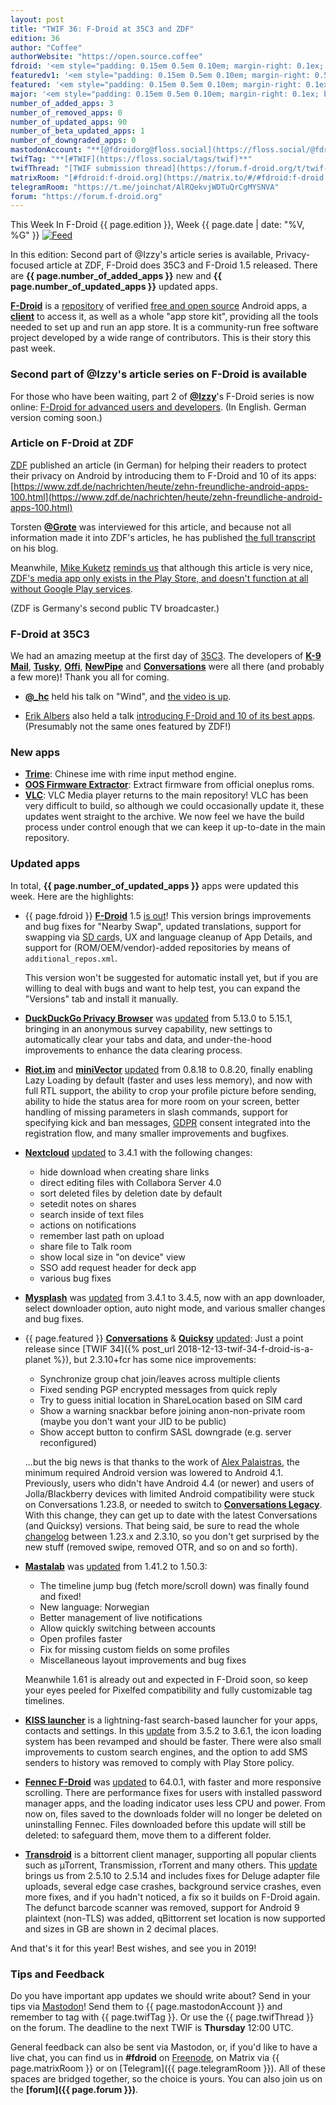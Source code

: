 ```yaml
---
layout: post
title: "TWIF 36: F-Droid at 35C3 and ZDF"
edition: 36
author: "Coffee"
authorWebsite: "https://open.source.coffee"
fdroid: '<em style="padding: 0.15em 0.5em 0.10em; margin-right: 0.1ex; border-style: solid; border-width: medium; border-radius: 1em; color: #0d47a1; font-style: normal; font-weight: bold;">F-Droid</em>'
featuredv1: '<em style="padding: 0.15em 0.5em 0.10em; margin-right: 0.5ex; box-shadow: 0.1em 0.05em 0.1em rgba(0, 0, 0, 0.3); border-radius: 1em; color: black; background: linear-gradient(orange, yellow);">Featured</em>'
featured: '<em style="padding: 0.15em 0.5em 0.10em; margin-right: 0.1ex; border-style: solid; border-width: medium; border-radius: 1em; color: orange; font-style: normal; font-weight: bold;">Featured</em>'
major: '<em style="padding: 0.15em 0.5em 0.10em; margin-right: 0.1ex; border-style: solid; border-width: medium; border-radius: 1em; color: #8ab000; font-style: normal; font-weight: bold;">Major</em>'
number_of_added_apps: 3
number_of_removed_apps: 0
number_of_updated_apps: 90
number_of_beta_updated_apps: 1
number_of_downgraded_apps: 0
mastodonAccount: "**[@fdroidorg@floss.social](https://floss.social/@fdroidorg)**"
twifTag: "**[#TWIF](https://floss.social/tags/twif)**"
twifThread: "[TWIF submission thread](https://forum.f-droid.org/t/twif-submission-thread)"
matrixRoom: "[#fdroid:f-droid.org](https://matrix.to/#/#fdroid:f-droid.org)"
telegramRoom: "https://t.me/joinchat/AlRQekvjWDTuQrCgMYSNVA"
forum: "https://forum.f-droid.org"
---
```


This Week In F-Droid {{ page.edition }}, Week {{ page.date | date: "%V, %G" }} <a href="{{ site.baseurl }}/feed.xml"><img src="{% asset Feed-icon-16x16.png %}" alt="Feed"></a>

In this edition: Second part of @Izzy's article series is available, Privacy-focused article at ZDF, F-Droid does 35C3 and F-Droid 1.5 released.
There are **{{ page.number_of_added_apps }}** new and **{{ page.number_of_updated_apps }}** updated apps.

<!--more-->

**[F-Droid](https://f-droid.org/)** is a [repository](https://f-droid.org/packages/) of verified [free and open source](https://en.wikipedia.org/wiki/Free_and_open-source_software) Android apps, a **[client](https://f-droid.org/packages/org.fdroid.fdroid/)** to access it, as well as a whole "app store kit", providing all the tools needed to set up and run an app store. It is a community-run free software project developed by a wide range of contributors. This is their story this past week.

### Second part of @Izzy's article series on F-Droid is available

For those who have been waiting, part 2 of **[@Izzy](https://forum.f-droid.org/u/izzy)**'s F-Droid series is now online: [F-Droid for advanced users and developers](https://android.izzysoft.de/articles/named/fdroid-intro-2?lang=en). (In English. German version coming soon.)

### Article on F-Droid at ZDF

[ZDF](https://www.zdf.de) published an article (in German) for helping their readers to protect their privacy on Android by introducing them to F-Droid and 10 of its apps: [https://www.zdf.de/nachrichten/heute/zehn-freundliche-android-apps-100.html](https://www.zdf.de/nachrichten/heute/zehn-freundliche-android-apps-100.html)

Torsten **[@Grote](https://blog.grobox.de)** was interviewed for this article, and because not all information made it into ZDF's articles, he has published [the full transcript](https://blog.grobox.de/2018/interview-zu-f-droid-mit-zdf-heute/) on his blog.

Meanwhile, [Mike Kuketz](https://www.kuketz-blog.de) [reminds us](https://social.tchncs.de/@kuketzblog/101289466745473597) that although this article is very nice, [ZDF's media app only exists in the Play Store, and doesn't function at all without Google Play services](https://www.kuketz-blog.de/zdfmediathek-app-nutzung-nur-mit-google-play-diensten/).

(ZDF is Germany's second public TV broadcaster.)

### F-Droid at 35C3

We had an amazing meetup at the first day of [35C3](https://events.ccc.de/congress/2018/wiki/index.php/Main_Page). The developers of **[K-9 Mail](https://f-droid.org/packages/com.fsck.k9/)**, **[Tusky](https://f-droid.org/packages/com.keylesspalace.tusky/)**, **[Offi](https://f-droid.org/packages/de.schildbach.oeffi/)**, **[NewPipe](https://f-droid.org/packages/org.schabi.newpipe/)** and **[Conversations](https://f-droid.org/packages/eu.siacs.conversations/)** were all there (and probably a few more)! Thank you all for coming.

* **[@\_hc](https://forum.f-droid.org/u/hans)** held his talk on "Wind", and [the video is up](https://media.ccc.de/v/35c3-9595-wind_off-grid_services_for_everyday_people).

* [Erik Albers](https://mastodon.social/@3rik) also held a talk [introducing F-Droid and 10 of its best apps](https://pretalx.35c3oio.freifunk.space/35c3oio/talk/UFZYAS/). (Presumably not the same ones featured by ZDF!)

### New apps

* **[Trime](https://f-droid.org/packages/com.osfans.trime/)**: Chinese ime with rime input method engine.
* **[OOS Firmware Extractor](https://f-droid.org/packages/fr.witchdoctors.c4ffein.oosfirmwareextractor/)**: Extract firmware from official oneplus roms.
* **[VLC](https://f-droid.org/packages/org.videolan.vlc/)**: VLC Media player returns to the main repository! VLC has been very difficult to build, so although we could occasionally update it, these updates went straight to the archive. We now feel we have the build process under control enough that we can keep it up-to-date in the main repository.

### Updated apps

In total, **{{ page.number_of_updated_apps }}** apps were updated this week. Here are the highlights:

* {{ page.fdroid }} **[F-Droid](https://f-droid.org/packages/org.fdroid.fdroid/)** 1.5 [is out](https://gitlab.com/fdroid/fdroidclient/raw/HEAD/CHANGELOG.md)! This version brings improvements and bug fixes for "Nearby Swap", updated translations, support for swapping via [SD card](https://en.wikipedia.org/wiki/Secure_Digital)s, UX and language cleanup of App Details, and support for (ROM/OEM/vendor)-added repositories by means of `additional_repos.xml`.

  This version won't be suggested for automatic install yet, but if you are willing to deal with bugs and want to help test, you can expand the "Versions" tab and install it manually.

* **[DuckDuckGo Privacy Browser](https://f-droid.org/packages/com.duckduckgo.mobile.android/)** was [updated](https://github.com/duckduckgo/Android/releases) from 5.13.0 to 5.15.1, bringing in an anonymous survey capability, new settings to automatically clear your tabs and data, and under-the-hood improvements to enhance the data clearing process.

* **[Riot.im](https://f-droid.org/packages/im.vector.alpha/)** and **[miniVector](https://f-droid.org/packages/com.lavadip.miniVector/)** [updated](https://github.com/vector-im/riot-android/blob/HEAD/CHANGES.rst) from 0.8.18 to 0.8.20, finally enabling Lazy Loading by default (faster and uses less memory), and now with full RTL support, the ability to crop your profile picture before sending, ability to hide the status area for more room on your screen, better handling of missing parameters in slash commands, support for specifying kick and ban messages, [GDPR](https://en.wikipedia.org/wiki/General_Data_Protection_Regulation) consent integrated into the registration flow, and many smaller improvements and bugfixes.

* **[Nextcloud](https://f-droid.org/packages/com.nextcloud.client/)** [updated](https://github.com/nextcloud/android/blob/HEAD/CHANGELOG.md) to 3.4.1 with the following changes:
  * hide download when creating share links
  * direct editing files with Collabora Server 4.0
  * sort deleted files by deletion date by default
  * setedit notes on shares
  * search inside of text files
  * actions on notifications
  * remember last path on upload
  * share file to Talk room
  * show local size in "on device" view
  * SSO add request header for deck app
  * various bug fixes

* **[Mysplash](https://f-droid.org/packages/com.wangdaye.mysplash/)** was [updated](https://github.com/WangDaYeeeeee/Mysplash/releases) from 3.4.1 to 3.4.5, now with an app downloader, select downloader option, auto night mode, and various smaller changes and bug fixes.

* {{ page.featured }} **[Conversations](https://f-droid.org/packages/eu.siacs.conversations/)** & **[Quicksy](https://f-droid.org/packages/im.quicksy.client/)** [updated](https://github.com/siacs/Conversations/blob/HEAD/CHANGELOG.md): Just a point release since [TWIF 34]({% post_url 2018-12-13-twif-34-f-droid-is-a-planet %}), but 2.3.10+fcr has some nice improvements:
  * Synchronize group chat join/leaves across multiple clients
  * Fixed sending PGP encrypted messages from quick reply
  * Try to guess initial location in ShareLocation based on SIM card
  * Show a warning snackbar before joining anon-non-private room (maybe you don't want your JID to be public)
  * Show accept button to confirm SASL downgrade (e.g. server reconfigured)

  ...but the big news is that thanks to the work of [Alex Palaistras](https://github.com/deuill), the minimum required Android version was lowered to Android 4.1. Previously, users who didn't have Android 4.4 (or newer) and users of Jolla/Blackberry devices with limited Android compatibility were stuck on Conversations 1.23.8, or needed to switch to **[Conversations Legacy](https://f-droid.org/packages/eu.siacs.conversations.legacy/)**. With this change, they can get up to date with the latest Conversations (and Quicksy) versions. That being said, be sure to read the whole [changelog](https://github.com/siacs/Conversations/blob/master/CHANGELOG.md) between 1.23.x and 2.3.10, so you don't get surprised by the new stuff (removed swipe, removed OTR, and so on and so forth).

* **[Mastalab](https://f-droid.org/packages/fr.gouv.etalab.mastodon/)** was [updated](https://gitlab.com/tom79/mastalab/tags) from 1.41.2 to 1.50.3:
  * The timeline jump bug (fetch more/scroll down) was finally found and fixed!
  * New language: Norwegian
  * Better management of live notifications
  * Allow quickly switching between accounts
  * Open profiles faster
  * Fix for missing custom fields on some profiles
  * Miscellaneous layout improvements and bug fixes

  Meanwhile 1.61 is already out and expected in F-Droid soon, so keep your eyes peeled for Pixelfed compatibility and fully customizable tag timelines.

* **[KISS launcher](https://f-droid.org/packages/fr.neamar.kiss/)** is a lightning-fast search-based launcher for your apps, contacts and settings. In this [update](https://github.com/Neamar/KISS/releases) from 3.5.2 to 3.6.1, the icon loading system has been revamped and should be faster. There were also small improvements to custom search engines, and the option to add SMS senders to history was removed to comply with Play Store policy.

* **[Fennec F-Droid](https://f-droid.org/packages/org.mozilla.fennec_fdroid/)** was [updated](https://www.mozilla.org/en-US/firefox/android/notes/) to 64.0.1, with faster and more responsive scrolling. There are performance fixes for users with installed password manager apps, and the loading indicator uses less CPU and power. From now on, files saved to the downloads folder will no longer be deleted on uninstalling Fennec. Files downloaded before this update will still be deleted: to safeguard them, move them to a different folder.

* **[Transdroid](https://f-droid.org/packages/org.transdroid.full/)** is a bittorrent client manager, supporting all popular clients such as µTorrent, Transmission, rTorrent and many others. This [update](https://github.com/erickok/transdroid/releases) brings us from 2.5.10 to 2.5.14 and includes fixes for Deluge adapter file uploads, several edge case crashes, background service crashes, even more fixes, and if you hadn't noticed, a fix so it builds on F-Droid again. The defunct barcode scanner was removed, support for Android 9 plaintext (non-TLS) was added, qBittorrent set location is now supported and sizes in GB are shown in 2 decimal places.

And that's it for this year! Best wishes, and see you in 2019!

### Tips and Feedback

Do you have important app updates we should write about? Send in your tips via [Mastodon](https://joinmastodon.org)! Send them to {{ page.mastodonAccount }} and remember to tag with {{ page.twifTag }}. Or use the {{ page.twifThread }} on the forum. The deadline to the next TWIF is **Thursday** 12:00 UTC.

General feedback can also be sent via Mastodon, or, if you'd like to have a live chat, you can find us in **#fdroid** on [Freenode](https://freenode.net), on Matrix via {{ page.matrixRoom }} or on [Telegram]({{ page.telegramRoom }}). All of these spaces are bridged together, so the choice is yours. You can also join us on the **[forum]({{ page.forum }})**.
